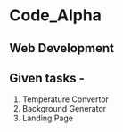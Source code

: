 # Code_Alpha

## Web Development

## Given tasks - 
1. Temperature Convertor
2. Background Generator
3. Landing Page
